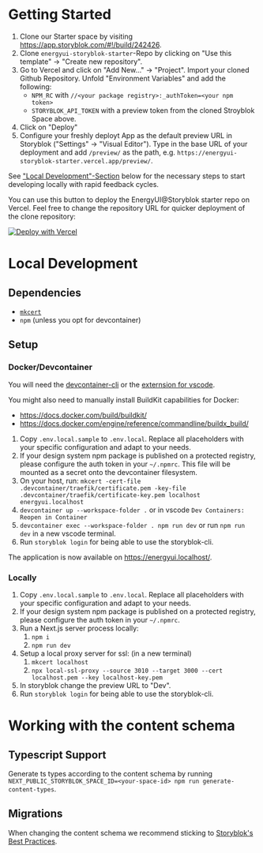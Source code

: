 # Getting Started

1. Clone our Starter space by visiting https://app.storyblok.com/#!/build/242426.
2. Clone `energyui-storyblok-starter`-Repo by clicking on "Use this template"
   -> "Create new repository".
3. Go to Vercel and click on "Add New..." -> "Project". Import your cloned
   Github Repository. Unfold "Environment Variables" and add the following:
   - `NPM_RC` with `//<your package registry>:_authToken=<your npm token>`
   - `STORYBLOK_API_TOKEN` with a preview token from the cloned Stroyblok
     Space above.
4. Click on "Deploy"
5. Configure your freshly deployt App as the default preview URL in Storyblok
   ("Settings" -> "Visual Editor"). Type in the base URL of your deployment and
   add `/preview/` as the path, e.g.
   `https://energyui-storyblok-starter.vercel.app/preview/`.

See ["Local Development"-Section](#local-development) below for the necessary steps to start developing locally with rapid feedback cycles.

You can use this button to deploy the EnergyUI@Storyblok starter repo on Vercel. Feel free to change the repository URL for quicker deployment of the clone repository:

[![Deploy with Vercel](https://vercel.com/button)](https://vercel.com/new/clone?repository-url=https%3A%2F%2Fgithub.com%2Ftaktsoft%2Fenergyui-storyblok-starter&env=NPM_RC,STORYBLOK_API_TOKEN&envDescription=NPM_RC%20must%20contain%20at%20least%20%60%2F%2Fgit.taktsoft.com%2Fapi%2Fv4%2Fprojects%2F378%2Fpackages%2Fnpm%2F%3A_authToken%3D%3Cyour%20npm%20token%3E%60)

# Local Development

## Dependencies

- [`mkcert`](https://github.com/FiloSottile/mkcert#installation)
- `npm` (unless you opt for devcontainer)

## Setup

### Docker/Devcontainer

You will need the [devcontainer-cli](https://github.com/devcontainers/cli#npm-install)
or the [externsion for vscode](https://code.visualstudio.com/docs/devcontainers/containers#_installation).

You might also need to manually install BuildKit capabilities for Docker:

- https://docs.docker.com/build/buildkit/
- https://docs.docker.com/engine/reference/commandline/buildx_build/

1. Copy `.env.local.sample` to `.env.local`. Replace all placeholders with your
   specific configuration and adapt to your needs.
2. If your design system npm package is published on a protected registry,
   please configure the auth token in your `~/.npmrc`. This file will be mounted
   as a secret onto the devcontainer filesystem.
3. On your host, run: `mkcert -cert-file .devcontainer/traefik/certificate.pem -key-file .devcontainer/traefik/certificate-key.pem localhost energyui.localhost`
4. `devcontainer up --workspace-folder .` or in vscode `Dev Containers: Reopen in Container`
5. `devcontainer exec --workspace-folder . npm run dev` or run `npm run dev` in a new vscode terminal.
6. Run `storyblok login` for being able to use the storyblok-cli.

The application is now available on https://energyui.localhost/.

### Locally

1. Copy `.env.local.sample` to `.env.local`. Replace all placeholders with your
   specific configuration and adapt to your needs.
2. If your design system npm package is published on a protected registry,
   please configure the auth token in your `~/.npmrc`.
3. Run a Next.js server process locally:
   1. `npm i`
   2. `npm run dev`
4. Setup a local proxy server for ssl: (in a new terminal)
   1. `mkcert localhost`
   2. `npx local-ssl-proxy --source 3010 --target 3000 --cert localhost.pem --key localhost-key.pem`
5. In storyblok change the preview URL to "Dev".
6. Run `storyblok login` for being able to use the storyblok-cli.

# Working with the content schema

## Typescript Support

Generate ts types according to the content schema by running
`NEXT_PUBLIC_STORYBLOK_SPACE_ID=<your-space-id> npm run generate-content-types`.

## Migrations

When changing the content schema we recommend sticking to [Storyblok's Best
Practices](https://www.storyblok.com/tp/storyblok-cli-best-practices#modify-blok-structure).
